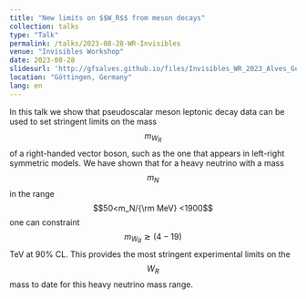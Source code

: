 ```yaml
---
title: "New limits on $$W_R$$ from meson decays"
collection: talks
type: "Talk"
permalink: /talks/2023-08-28-WR-Invisibles
venue: "Invisibles Workshop"
date: 2023-08-28
slidesurl: 'http://gfsalves.github.io/files/Invisibles_WR_2023_Alves_Gustavo.pdf'
location: "Göttingen, Germany"
lang: en
---
```


In this talk we show that  pseudoscalar meson leptonic decay data can be used to set stringent limits on the mass $$m_{W_R}$$ of a right-handed vector boson, such as the one that appears in left-right symmetric models. We have shown that for a heavy neutrino with a mass $$m_N$$ in the range $$50<m_N/{\rm MeV} <1900$$  one can constraint $$m_{W_R} \gtrsim (4-19)$$ TeV at 90% CL. This provides the most stringent experimental limits on the $$W_R$$ mass to date for this heavy neutrino mass range.